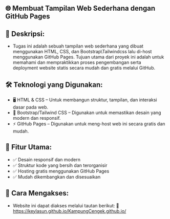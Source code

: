 ## 🌐 Membuat Tampilan Web Sederhana dengan GitHub Pages


## 🚀 Deskripsi:
- Tugas ini adalah sebuah tampilan web sederhana yang dibuat menggunakan HTML, CSS, dan Bootstrap\Tailwindcss lalu di-host menggunakan GitHub Pages. Tujuan utama dari proyek ini adalah untuk memahami dan mempraktikkan proses pengembangan serta deployment website statis secara mudah dan gratis melalui GitHub.


## 🛠 Teknologi yang Digunakan:
- 🖥 HTML & CSS – Untuk membangun struktur, tampilan, dan interaksi dasar pada web.
- 🎨 Bootstrap/Tailwind CSS – Digunakan untuk memastikan desain yang modern dan responsif.
- ⚡ GitHub Pages – Digunakan untuk meng-host web ini secara gratis dan mudah.


## 🔹 Fitur Utama:
- ✅ Desain responsif dan modern
- ✅ Struktur kode yang bersih dan terorganisir
- ✅ Hosting gratis menggunakan GitHub Pages
- ✅ Mudah dikembangkan dan disesuaikan


## 📌 Cara Mengakses:
- Website ini dapat diakses melalui tautan berikut: 🔗 https://keylasun.github.io/KampungCengek.github.io/ 
